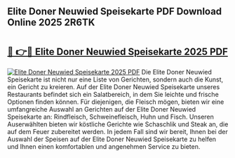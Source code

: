 ## Elite Doner Neuwied Speisekarte PDF Download Online 2025 2R6TK

# <h2><a href="http://gceesce.nevu.top/?p=Elite+Doner+Neuwied+Speisekarte">🔗 👉🔴 Elite Doner Neuwied Speisekarte 2025 PDF</a></h2>

[![Elite Doner Neuwied Speisekarte 2025 PDF](https://i.imgur.com/dBaPXMq.png)](http://gceesce.nevu.top/?p=Elite+Doner+Neuwied+Speisekarte)
Die Elite Doner Neuwied Speisekarte ist nicht nur eine Liste von Gerichten, sondern auch die Kunst, ein Gericht zu kreieren. Auf der Elite Doner Neuwied Speisekarte unseres Restaurants befindet sich ein Salatbereich, in dem Sie leichte und frische Optionen finden können. Für diejenigen, die Fleisch mögen, bieten wir eine umfangreiche Auswahl an Gerichten auf der Elite Doner Neuwied Speisekarte an: Rindfleisch, Schweinefleisch, Huhn und Fisch. Unseren Auserwählten bieten wir köstliche Gerichte wie Schaschlik und Steak an, die auf dem Feuer zubereitet werden. In jedem Fall sind wir bereit, Ihnen bei der Auswahl der Speisen auf der Elite Doner Neuwied Speisekarte zu helfen und Ihnen einen komfortablen und angenehmen Service zu bieten.
